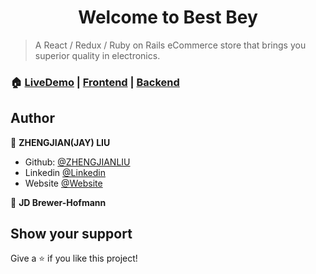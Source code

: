 <h1 align="center" color="lightgrey">Welcome to Best Bey</h1>


> A React / Redux / Ruby on Rails eCommerce store that brings you superior quality in electronics.


### 🏠 [LiveDemo](https://bestbey.netlify.app/) | [Frontend](https://github.com/zhengjianliu/bestbey) | [Backend](https://github.com/zhengjianliu/bestbey-back)



## Author

👤 **ZHENGJIAN(JAY) LIU**

-   Github: [@ZHENGJIANLIU](https://github.com/zhengjianliu)
-   Linkedin [@Linkedin](https://www.linkedin.com/in/zhengjian-jay-liu-33776553/)
-   Website [@Website](https://www.zhengjianliu.com)

👤 **JD Brewer-Hofmann**



## Show your support

Give a ⭐️ if you like this project!

